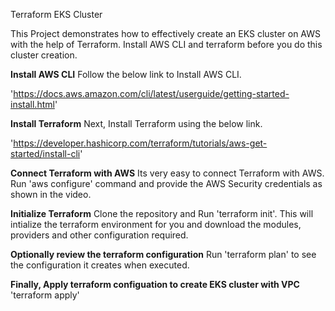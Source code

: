 Terraform EKS Cluster

This Project demonstrates how to effectively create an EKS cluster on AWS with the help of Terraform.
Install AWS CLI and terraform before you do this cluster creation.

**Install AWS CLI**
Follow the below link to Install AWS CLI.

'https://docs.aws.amazon.com/cli/latest/userguide/getting-started-install.html'

**Install Terraform**
Next, Install Terraform using the below link.

'https://developer.hashicorp.com/terraform/tutorials/aws-get-started/install-cli'

**Connect Terraform with AWS**
Its very easy to connect Terraform with AWS. Run 'aws configure' command and provide the AWS Security credentials as shown in the video.

**Initialize Terraform**
Clone the repository and Run 'terraform init'. This will intialize the terraform environment for you and download the modules, providers and other configuration required.

**Optionally review the terraform configuration**
Run 'terraform plan' to see the configuration it creates when executed.

**Finally, Apply terraform configuation to create EKS cluster with VPC**
'terraform apply'


